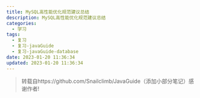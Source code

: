 ```yaml
---
title: MySQL高性能优化规范建议总结
description: MySQL高性能优化规范建议总结
categories:
  - 学习
tags:
  - 复习
  - 复习-javaGuide
  - 复习-javaGuide-database
date: 2023-01-20 11:36:34
updated: 2023-01-20 11:36:34
---
```


> 转载自https://github.com/Snailclimb/JavaGuide（添加小部分笔记）感谢作者!


